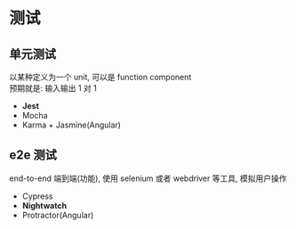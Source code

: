 # 测试

## 单元测试

以某种定义为一个 unit, 可以是 function component  
预期就是: 输入输出 1 对 1

- **Jest**
- Mocha
- Karma + Jasmine(Angular)

## e2e 测试

end-to-end 端到端(功能), 使用 selenium 或者 webdriver 等工具, 模拟用户操作

- Cypress
- **Nightwatch**
- Protractor(Angular)
